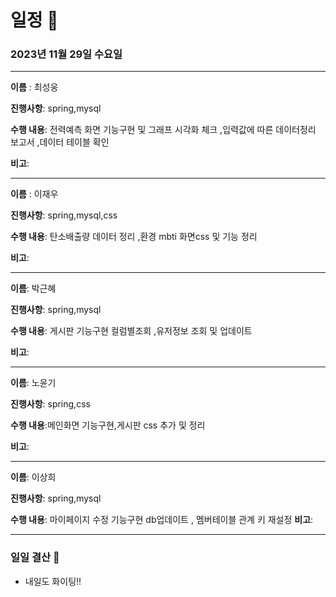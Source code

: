 # 일정 📅
### 2023년 11월 29일 수요일
---

**이름** : 최성웅

**진행사항**: spring,mysql

**수행 내용**: 전력예측 화면 기능구현 및 그래프 시각화 체크
               ,입력값에 따른 데이터정리 보고서 
               ,데이터 테이블 확인

**비고**:  

---


**이름** : 이재우

**진행사항**:  spring,mysql,css

**수행 내용**:  탄소배출량 데이터 정리
                ,환경 mbti 화면css 및 기능 정리

**비고**:  

---

**이름**:  박근혜

**진행사항**: spring,mysql

**수행 내용**: 게시판 기능구현 컬럼별조회
               ,유저정보 조회 및 업데이트 

**비고**: 

---

**이름**:  노윤기

**진행사항**: spring,css

**수행 내용**:메인화면 기능구현,게시판 css 추가 및 정리

**비고**:  

---

**이름**:  이상희

**진행사항**: spring,mysql

**수행 내용**: 마이페이지 수정 기능구현 db업데이트 , 멤버테이블 관계 키 재설정
**비고**:  

---

### 일일 결산 📝
-  내일도 화이팅!!